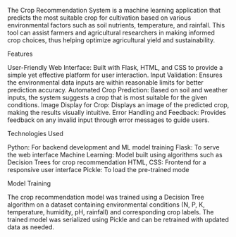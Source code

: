 The Crop Recommendation System is a machine learning application that predicts the most suitable crop for cultivation based on various environmental factors such as soil nutrients, temperature, and rainfall. This tool can assist farmers and agricultural researchers in making informed crop choices, thus helping optimize agricultural yield and sustainability.

Features

User-Friendly Web Interface: Built with Flask, HTML, and CSS to provide a simple yet effective platform for user interaction.
Input Validation: Ensures the environmental data inputs are within reasonable limits for better prediction accuracy.
Automated Crop Prediction: Based on soil and weather inputs, the system suggests a crop that is most suitable for the given conditions.
Image Display for Crop: Displays an image of the predicted crop, making the results visually intuitive.
Error Handling and Feedback: Provides feedback on any invalid input through error messages to guide users.

Technologies Used

Python: For backend development and ML model training
Flask: To serve the web interface
Machine Learning: Model built using algorithms such as Decision Trees for crop recommendation
HTML, CSS: Frontend for a responsive user interface
Pickle: To load the pre-trained mode

Model Training

The crop recommendation model was trained using a Decision Tree algorithm on a dataset containing environmental conditions (N, P, K, temperature, humidity, pH, rainfall) and corresponding crop labels. The trained model was serialized using Pickle and can be retrained with updated data as needed.
